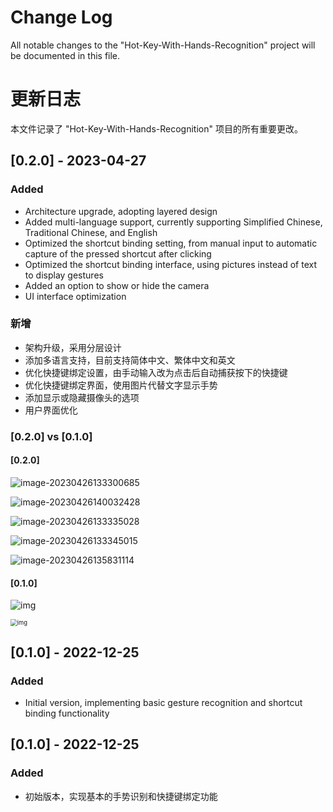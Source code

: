 # Change Log

All notable changes to the "Hot-Key-With-Hands-Recognition" project will be documented in this file.

# 更新日志

本文件记录了 "Hot-Key-With-Hands-Recognition" 项目的所有重要更改。

## [0.2.0] - 2023-04-27

### Added

- Architecture upgrade, adopting layered design
- Added multi-language support, currently supporting Simplified Chinese, Traditional Chinese, and English
- Optimized the shortcut binding setting, from manual input to automatic capture of the pressed shortcut after clicking
- Optimized the shortcut binding interface, using pictures instead of text to display gestures
- Added an option to show or hide the camera
- UI interface optimization

### 新增

- 架构升级，采用分层设计
- 添加多语言支持，目前支持简体中文、繁体中文和英文
- 优化快捷键绑定设置，由手动输入改为点击后自动捕获按下的快捷键
- 优化快捷键绑定界面，使用图片代替文字显示手势
- 添加显示或隐藏摄像头的选项
- 用户界面优化

### [0.2.0] vs [0.1.0]

#### [0.2.0]

![image-20230426133300685](readme_assets/mainWindow.png)

![image-20230426140032428](readme_assets/langueSetting.png)

![image-20230426133335028](readme_assets/cn.png)

![image-20230426133345015](readme_assets/setting_key.png)

![image-20230426135831114](readme_assets/modified.png)

#### [0.1.0]

![img](readme_assets/v01-en.png)

<img src="readme_assets/v01zh.png" alt="img" style="zoom: 67%;" />

## [0.1.0] - 2022-12-25

### Added

- Initial version, implementing basic gesture recognition and shortcut binding functionality

## [0.1.0] - 2022-12-25 

### Added 

-  初始版本，实现基本的手势识别和快捷键绑定功能
